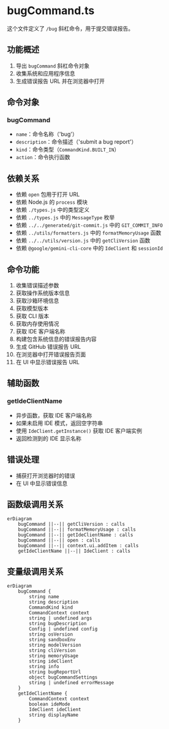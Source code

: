# bugCommand.ts

这个文件定义了 `/bug` 斜杠命令，用于提交错误报告。

## 功能概述

1. 导出 `bugCommand` 斜杠命令对象
2. 收集系统和应用程序信息
3. 生成错误报告 URL 并在浏览器中打开

## 命令对象

### bugCommand
- `name`：命令名称（'bug'）
- `description`：命令描述（'submit a bug report'）
- `kind`：命令类型（`CommandKind.BUILT_IN`）
- `action`：命令执行函数

## 依赖关系

- 依赖 `open` 包用于打开 URL
- 依赖 Node.js 的 `process` 模块
- 依赖 `./types.js` 中的类型定义
- 依赖 `../types.js` 中的 `MessageType` 枚举
- 依赖 `../../generated/git-commit.js` 中的 `GIT_COMMIT_INFO`
- 依赖 `../utils/formatters.js` 中的 `formatMemoryUsage` 函数
- 依赖 `../../utils/version.js` 中的 `getCliVersion` 函数
- 依赖 `@google/gemini-cli-core` 中的 `IdeClient` 和 `sessionId`

## 命令功能

1. 收集错误描述参数
2. 获取操作系统版本信息
3. 获取沙箱环境信息
4. 获取模型版本
5. 获取 CLI 版本
6. 获取内存使用情况
7. 获取 IDE 客户端名称
8. 构建包含系统信息的错误报告内容
9. 生成 GitHub 错误报告 URL
10. 在浏览器中打开错误报告页面
11. 在 UI 中显示错误报告 URL

## 辅助函数

### getIdeClientName
- 异步函数，获取 IDE 客户端名称
- 如果未启用 IDE 模式，返回空字符串
- 使用 `IdeClient.getInstance()` 获取 IDE 客户端实例
- 返回检测到的 IDE 显示名称

## 错误处理

- 捕获打开浏览器时的错误
- 在 UI 中显示错误信息

## 函数级调用关系

```mermaid
erDiagram
    bugCommand ||--|| getCliVersion : calls
    bugCommand ||--|| formatMemoryUsage : calls
    bugCommand ||--|| getIdeClientName : calls
    bugCommand ||--|| open : calls
    bugCommand ||--|| context.ui.addItem : calls
    getIdeClientName ||--|| IdeClient : calls
```

## 变量级调用关系

```mermaid
erDiagram
    bugCommand {
        string name
        string description
        CommandKind kind
        CommandContext context
        string | undefined args
        string bugDescription
        Config | undefined config
        string osVersion
        string sandboxEnv
        string modelVersion
        string cliVersion
        string memoryUsage
        string ideClient
        string info
        string bugReportUrl
        object bugCommandSettings
        string | undefined errorMessage
    }
    getIdeClientName {
        CommandContext context
        boolean ideMode
        IdeClient ideClient
        string displayName
    }
```